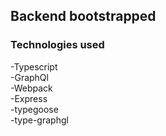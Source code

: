 ## Backend bootstrapped 

### Technologies used
-Typescript\
-GraphQl\
-Webpack\
-Express\
-typegoose\
-type-graphgl